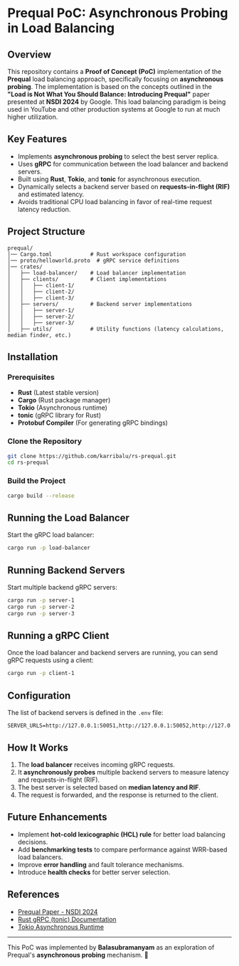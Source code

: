 # Prequal PoC: Asynchronous Probing in Load Balancing

## Overview

This repository contains a **Proof of Concept (PoC)** implementation of the **Prequal** load balancing approach, specifically focusing on **asynchronous probing**. The implementation is based on the concepts outlined in the **"Load is Not What You Should Balance: Introducing Prequal"** paper presented at **NSDI 2024** by Google.
This load balancing paradigm is being used in YouTube and other production systems at Google to run at much higher utilization.

## Key Features

- Implements **asynchronous probing** to select the best server replica.
- Uses **gRPC** for communication between the load balancer and backend servers.
- Built using **Rust**, **Tokio**, and **tonic** for asynchronous execution.
- Dynamically selects a backend server based on **requests-in-flight (RIF)** and estimated latency.
- Avoids traditional CPU load balancing in favor of real-time request latency reduction.

## Project Structure

```
prequal/
│── Cargo.toml            # Rust workspace configuration
│── proto/helloworld.proto  # gRPC service definitions
│── crates/
│   ├── load-balancer/    # Load balancer implementation
│   ├── clients/          # Client implementations
│   │   ├── client-1/
│   │   ├── client-2/
│   │   ├── client-3/
│   ├── servers/          # Backend server implementations
│   │   ├── server-1/
│   │   ├── server-2/
│   │   ├── server-3/
│   ├── utils/            # Utility functions (latency calculations, median finder, etc.)
```

## Installation

### Prerequisites

- **Rust** (Latest stable version)
- **Cargo** (Rust package manager)
- **Tokio** (Asynchronous runtime)
- **tonic** (gRPC library for Rust)
- **Protobuf Compiler** (For generating gRPC bindings)

### Clone the Repository

```sh
git clone https://github.com/karribalu/rs-prequal.git
cd rs-prequal
```

### Build the Project

```sh
cargo build --release
```

## Running the Load Balancer

Start the gRPC load balancer:

```sh
cargo run -p load-balancer
```

## Running Backend Servers

Start multiple backend gRPC servers:

```sh
cargo run -p server-1
cargo run -p server-2
cargo run -p server-3
```

## Running a gRPC Client

Once the load balancer and backend servers are running, you can send gRPC requests using a client:

```sh
cargo run -p client-1
```

## Configuration

The list of backend servers is defined in the `.env` file:

```
SERVER_URLS=http://127.0.0.1:50051,http://127.0.0.1:50052,http://127.0.0.1:50053
```

## How It Works

1. The **load balancer** receives incoming gRPC requests.
2. It **asynchronously probes** multiple backend servers to measure latency and requests-in-flight (RIF).
3. The best server is selected based on **median latency and RIF**.
4. The request is forwarded, and the response is returned to the client.

## Future Enhancements

- Implement **hot-cold lexicographic (HCL) rule** for better load balancing decisions.
- Add **benchmarking tests** to compare performance against WRR-based load balancers.
- Improve **error handling** and fault tolerance mechanisms.
- Introduce **health checks** for better server selection.

## References

- [Prequal Paper - NSDI 2024](https://www.usenix.org/conference/nsdi24/presentation/wydrowski)
- [Rust gRPC (tonic) Documentation](https://docs.rs/tonic/latest/tonic/)
- [Tokio Asynchronous Runtime](https://tokio.rs/)

---

This PoC was implemented by **Balasubramanyam** as an exploration of Prequal's **asynchronous probing** mechanism. 🚀

